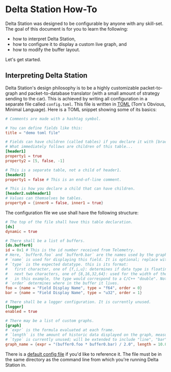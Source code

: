 # Delta Station How-To

Delta Station was designed to be configurable by anyone with any skill-set. The goal of this document is for you to
learn the following:
- how to interpret Delta Station,
- how to configure it to display a custom live graph, and
- how to modify the buffer layout.

Let's get started.

## Interpreting Delta Station

Delta Station's design philosophy is to be a highly customizable packet-to-graph and packet-to-database translator (with
a small amount of strategy sending to the car). This is achieved by writing all configuration in a separate file called
`config.toml`. This file is written in [TOML](https://en.wikipedia.org/wiki/TOML) (Tom's Obvious, Minimal Language).
Here is a TOML snippet showing some of its basics:
```toml
# Comments are made with a hashtag symbol.

# You can define fields like this:
title = "demo toml file"

# Fields can have children (called tables) if you declare it with [brackets].
# What immediately follows are children of this table...
[header1]
property1 = true
property2 = [5, false, -1]

# This is a separate table, not a child of header1.
[header2]
property1 = false # This is an end-of-line comment.

# This is how you declare a child that can have children.
[header2.subheader1]
# Values can themselves be tables.
property0 = {inner0 = false, inner1 = true}
```

The configuration file we use shall have the following structure:

```toml
# The top of the file shall have this table declaration.
[ds]
dynamic = true

# There shall be a list of buffers.
[ds.buffer0]
id = 0x1 # This is the id number received from Telemetry.
# Here, `buffer0.foo` and `buffer0.bar` are the names used by the graph subsystem.
# `name` is used for displaying this field. It is optional; replace with the empty string "" if it's not needed.
# `type` is the expected datatype. this is its format:
#   first character, one of {f,i,u}: determines if data type is floating point, signed, or unsigned respectively.
#   next two characters, one of {8,16,32,64}: used for the width of the data type (in bits).
#   in this example, the type would correspond to a C/C++ "double". Note: f8 and f16 are invalid!
# `order` determines where in the buffer it lives.
foo = {name = "Field Display Name", type = "f64", order = 0}
bar = {name = "Field Display Name", type = "u32", order = 1}

# There shall be a logger configuration. It is currently unused.
[logger]
enabled = true

# There may be a list of custom graphs.
[graph]
# `expr` is the formula evaluated at each frame.
# `length` is the amount of historic data displayed on the graph, measured in seconds.
# `type` is currently unused; will be extended to include "line", "bar", "histogram", etc.
graph_name = {expr = "(buffer0.foo * buffer0.bar) / 2.0", length = 10.0, type = "normal"}
```

There is a [default config file](sample_config.toml) if you'd like to reference it. The file must be in the same
directory as the command line from which you're running Delta Station in.

